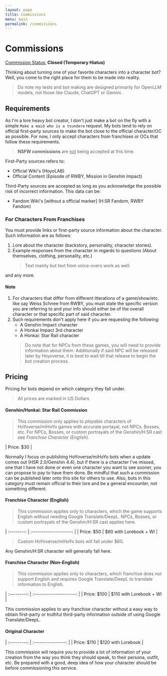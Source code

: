 ```yaml
---
layout: page
title: Commissions
menu: main
permalink: /commissions
---
```


# Commissions

<u>Commission Status:</u> **Closed (Temporary Hiatus)**

Thinking about turning one of your favorite characters into a character bot? Well, you come to the right place for them to be made into reality.

> Do note my tests and bot making are designed primarily for OpenLLM models, not those like Claude, ChatGPT or Gemini.

## Requirements

As I'm a lore heavy bot creator, I don't just make a bot on the fly with a simple `Make a maid who is a tsundere` request. My bots tend to rely on official first-party sources to make the bot close to the official character/OC as possible. For now, I only accept characters from franchises or OCs that follow these requirements.

> **NSFW commissions** are <u>not</u> being accepted at this time.

First-Party sources refers to:
- Official Wiki's (HoyoLAB)
- Official Content (Episode of RWBY, Mission in Genshin Impact)

Third-Party sources are accepted as long as you acknowledge the possible risk of incorrect information. This data can be:
- Fandom Wiki's [without a official marker] (H:SR Fandom, RWBY Fandom)

### For Characters From Franchises
You must provide links or first-party source information about the character. Such information are as follows:
1. Lore about the character (backstory, personality, character stories).
2. Example responses from the character in regards to questions (About themselves, clothing, personality, etc.) 
   > Text mainly but text from voice-overs work as well.

and any more.

#### Note
   1. For characters that differ from different itterations of a game/show/etc. like say Weiss Schnee from RWBY, you must state the specific version you are referring to and your info should either be of the overall character or that specific part of said character.
   2. Such requirements don't apply here if you are requesting the following:
      - A Genshin Impact character
      - A Honkai Impact 3rd character
      - A Honkai: Star Rail character
      > Do note that for NPCs from these games, you will need to provide information about them. Additionally if said NPC will be released later by Hoyoverse, it is best to wait till that release to begin the bot creation process.

## Pricing
Pricing for bots depend on which category they fall under.
> All prices are marked in US Dollars

#### Genshin/Honkai: Star Rail Commission
   > This commission only applies to *playable* characters of HoYoverse/miHoYo games with accurate portayal, not NPCs, Bosses, etc. For NPCs, Bosses, or custom portrayals of the Genshin/H:SR cast see *Franchise Character (English).*

   | Price: $30 |

   Normally I focus on publishing HoYoverse/miHoYo bots when a update comes out (HSR 2.0/Genshin 4.4), but if there is a character I've missed, one that I have not done or even one character you want to see sooner, you can propose to pay to have them done. Be mindful that such a commission can be published later onto this site for others to use. Also, bots in this category must remain official to their lore and be a general encounter, not something different.

#### Franchise Character (English)
   > This commission applies only to characters, which the game supports English without needing Google Translate/DeepL. NPCs, Bosses, or custom portrayals of the Genshin/H:SR cast applies here.

   | :--------: | :--------------------: |
   | Price: $50 | $60 with Lorebook + WI |

   > Custom HoYoverse/miHoYo bots will fall under $60.

   Any Genshin/H:SR character will generally fall here.

#### Franchise Character (Non-English)
   > This commission applies only to characters, which franchise does not support English and requires Google Translate/DeepL to translate information to English.

   | :---------: | :---------------------: |
   | Price: $100 | $110 with Lorebook + WI |

   This commission applies to any franchise character without a easy way to obtain first-party or truthful third-party information outside of using Google Translate/DeepL.

#### Original Character

   | :---------: | :----------------: |
   | Price: $110 | $120 with Lorebook |

   This commission will require you to provide a lot of information of your creation from the way you think they should speak, to their persona, outfit, etc. Be prepared with a good, deep idea of how your character should be before commissioning this service.

